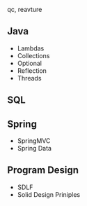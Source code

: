 qc, reavture
## Java
- Lambdas
- Collections
- Optional
- Reflection
- Threads

## SQL


## Spring
- SpringMVC
- Spring Data


## Program Design
- SDLF
- Solid Design Priniples

